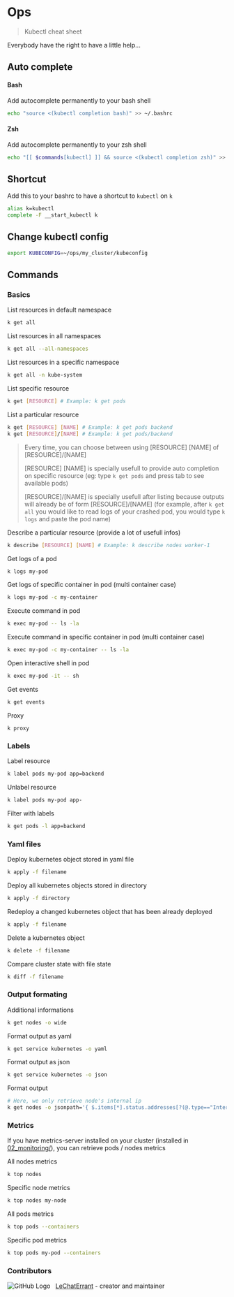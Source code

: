 # Ops

> Kubectl cheat sheet

Everybody have the right to have a little help...

## Auto complete

#### Bash

Add autocomplete permanently to your bash shell

```bash
echo "source <(kubectl completion bash)" >> ~/.bashrc
```

#### Zsh

Add autocomplete permanently to your zsh shell

```bash
echo "[[ $commands[kubectl] ]] && source <(kubectl completion zsh)" >> ~/.zshrc
```

## Shortcut

Add this to your bashrc to have a shortcut to  `kubectl` on `k`

```bash
alias k=kubectl
complete -F __start_kubectl k
```

## Change kubectl config

```bash
export KUBECONFIG=~/ops/my_cluster/kubeconfig
```

## Commands

### Basics

List resources in default namespace

```bash
k get all
```

List resources in all namespaces

```bash
k get all --all-namespaces
```

List resources in a specific namespace

```bash
k get all -n kube-system
```

List specific resource

```bash
k get [RESOURCE] # Example: k get pods
```

List a particular resource

```bash
k get [RESOURCE] [NAME] # Example: k get pods backend
k get [RESOURCE]/[NAME] # Example: k get pods/backend
```

> Every time, you can choose between using [RESOURCE] [NAME] of [RESOURCE]/[NAME]
>
> [RESOURCE] [NAME] is specially usefull to provide auto completion on specific resource (eg: type `k get pods` and press tab to see available pods)
>
> [RESOURCE]/[NAME] is specially usefull after listing because outputs will already be of form [RESOURCE]/[NAME] (for example, after `k get all` you would like to read logs of your crashed pod, you would type `k logs` and paste the pod name)

Describe a particular resource (provide a lot of usefull infos)

```bash
k describe [RESOURCE] [NAME] # Example: k describe nodes worker-1
```

Get logs of a pod

```bash
k logs my-pod
```

Get logs of specific container in pod (multi container case)

```bash
k logs my-pod -c my-container
```

Execute command in pod

```bash
k exec my-pod -- ls -la
```

Execute command in specific container in pod (multi container case)

```bash
k exec my-pod -c my-container -- ls -la
```

Open interactive shell in pod

```bash
k exec my-pod -it -- sh
```

Get events

```bash
k get events
```

Proxy

```
k proxy
```

### Labels

Label resource

```bash
k label pods my-pod app=backend
```

Unlabel resource

```bash
k label pods my-pod app-
```

Filter with labels

```bash
k get pods -l app=backend
```

### Yaml files

Deploy kubernetes object stored in yaml file

```bash
k apply -f filename
```

Deploy all kubernetes objects stored in directory

```bash
k apply -f directory
```

Redeploy a changed kubernetes object that has been already deployed

```bash
k apply -f filename
```

Delete a kubernetes object

```bash
k delete -f filename
```

Compare cluster state with file state
```bash
k diff -f filename
```

### Output formating

Additional informations

```bash
k get nodes -o wide
```

Format output as yaml

```bash
k get service kubernetes -o yaml
```

Format output as json

```bash
k get service kubernetes -o json
```

Format output

```bash
# Here, we only retrieve node's internal ip
k get nodes -o jsonpath='{ $.items[*].status.addresses[?(@.type=="InternalIP")].address }'
```

### Metrics

If you have metrics-server installed on your cluster (installed in [02_monitoring/](https://github.com/LeChatErrant/ops/tree/master/02_monitoring)), you can retrieve pods / nodes metrics

All nodes metrics

```bash
k top nodes
```

Specific node metrics

```bash
k top nodes my-node
```

All pods metrics

```bash
k top pods --containers
```

Specific pod metrics

```bash
k top pods my-pod --containers
```

### Contributors

![GitHub Logo](https://github.com/LeChatErrant.png?size=30) &nbsp; [LeChatErrant](https://github.com/LeChatErrant) - creator and maintainer
